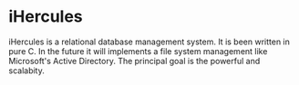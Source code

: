 iHercules
=========

iHercules is a relational database management system. It is been written in pure C. In the future it will implements a file system management like Microsoft's Active Directory. 
The principal goal is the powerful and scalabity.
